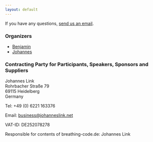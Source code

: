 ```yaml
---
layout: default
---
```


If you have any questions, <a href="mailto:{{ site.email }}?subject=Breathing Code">send us an email</a>.

### Organizers

* [Benjamin](https://twitter.com/benjamin)
* [Johannes](https://twitter.com/johanneslink)


### Contracting Party for Participants, Speakers, Sponsors and Suppliers

Johannes Link  
Rohrbacher Straße 79  
69115 Heidelberg  
Germany

Tel: +49 (0) 6221 163376  

Email: [business@johanneslink.net](mailto:business@johanneslink.net)

VAT-ID: DE252078278

Responsible for contents of breathing-code.de: Johannes Link
